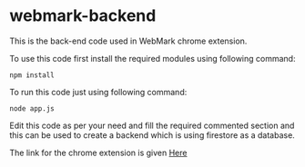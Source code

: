 # webmark-backend

This is the back-end code used in WebMark chrome extension.

To use this code first install the required modules using following command:

```
npm install
```
To run this code just using following command:

```
node app.js
```

Edit this code as per your need and fill the required commented section and this can be used to create a backend which is using firestore as a database.

The link for the chrome extension is given [Here](https://chrome.google.com/webstore/detail/webmark/pjdndfgbmjcdeclgphlbklfifdpkmnja/)
